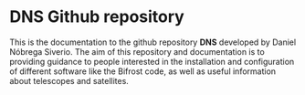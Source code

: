 # DNS Github repository

This is the documentation to the github repository **DNS** developed by Daniel Nóbrega Siverio. The aim of this repository and documentation is to providing guidance to people interested in the installation and configuration of different software like the Bifrost code, as well as useful information about telescopes and satellites.
